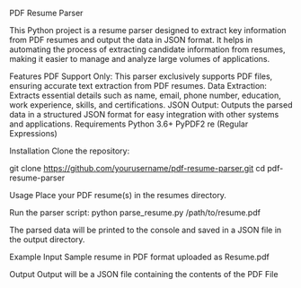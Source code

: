 PDF Resume Parser

This Python project is a resume parser designed to extract key information from PDF resumes and output the data in JSON format. It helps in automating the process of extracting candidate information from resumes, making it easier to manage and analyze large volumes of applications.

Features
PDF Support Only: This parser exclusively supports PDF files, ensuring accurate text extraction from PDF resumes.
Data Extraction: Extracts essential details such as name, email, phone number, education, work experience, skills, and certifications.
JSON Output: Outputs the parsed data in a structured JSON format for easy integration with other systems and applications.
Requirements
Python 3.6+
PyPDF2
re (Regular Expressions)


Installation
Clone the repository:

git clone https://github.com/yourusername/pdf-resume-parser.git
cd pdf-resume-parser

Usage
Place your PDF resume(s) in the resumes directory.

Run the parser script:
python parse_resume.py /path/to/resume.pdf

The parsed data will be printed to the console and saved in a JSON file in the output directory.

Example
Input
Sample resume in PDF format uploaded as Resume.pdf

Output
Output will be a JSON file containing the contents of the PDF File

